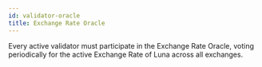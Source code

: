 ```yaml
---
id: validator-oracle
title: Exchange Rate Oracle
---
```


Every active validator must participate in the Exchange Rate Oracle, voting periodically for the active Exchange Rate of Luna across all exchanges.